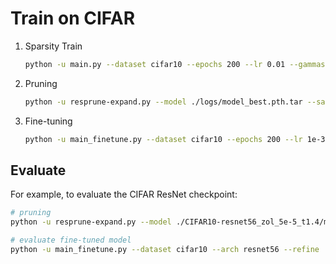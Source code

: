 # Train on CIFAR

1. Sparsity Train

    ```bash
    python -u main.py --dataset cifar10 --epochs 200 --lr 0.01 --gammas 10 0.2 0.2 0.2 --decay-epoch 1 60 120 160 --arch resnet56 --loss-type zol --lbd 5e-5 --t 1.4 --test-batch-size 128 --weight-decay 5e-4 --save ./logs/${CURRENT_NAME}/ --log ./log/${CURRENT_NAME}
    ```

2. Pruning

    ```bash
    python -u resprune-expand.py --model ./logs/model_best.pth.tar --save ./logs/ --pruning-strategy grad --no-cuda --dataset cifar10
    ```

3. Fine-tuning

    ```bash
    python -u main_finetune.py --dataset cifar10 --epochs 200 --lr 1e-3 --gammas 0.5 0.5 0.4 --decay-epoch 30 80 150 --arch resnet56 --refine ./logs/pruned_grad.pth.tar --test-batch-size 128 --weight-decay 5e-4 --seed 123 --save ./logs/ --log ./log/ --expand
    ```

## Evaluate

For example, to evaluate the CIFAR ResNet checkpoint:

```bash
# pruning
python -u resprune-expand.py --model ./CIFAR10-resnet56_zol_5e-5_t1.4/model_best.pth.tar --save ./ --pruning-strategy fixed --no-cuda --dataset cifar10

# evaluate fine-tuned model
python -u main_finetune.py --dataset cifar10 --arch resnet56 --refine ./pruned_fixed.pth.tar --test-batch-size 128 --seed 123 --expand --resume ./finetune_CIFAR10-resnet56_zol_5e-5_t1.4/model_best.pth.tar -e
```

